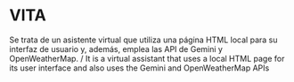 # VITA
Se trata de un asistente virtual que utiliza una página HTML local para su interfaz de usuario y, además, emplea las API de Gemini y OpenWeatherMap. / It is a virtual assistant that uses a local HTML page for its user interface and also uses the Gemini and OpenWeatherMap APIs
